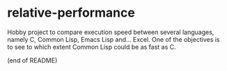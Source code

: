 # relative-performance

Hobby project to compare execution speed between several languages, namely C, Common Lisp, Emacs Lisp and... Excel. One of the objectives is to see to which extent Common Lisp could be as fast as C.


(end of README)
